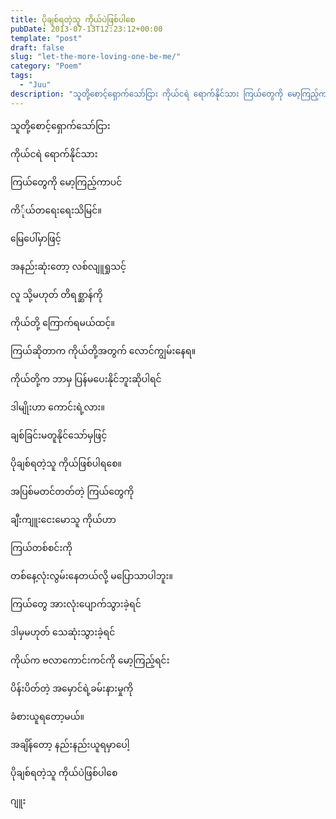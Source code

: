 ```yaml
---
title: ပိုချစ်ရတဲ့သူ ကိုယ်ပဲဖြစ်ပါစေ
pubDate: 2013-07-13T12:23:12+00:00
template: "post"
draft: false
slug: "let-the-more-loving-one-be-me/"
category: "Poem"
tags:
  - "Juu"
description: "သူတို့စောင့်ရှောက်သော်ငြား ကိုယ်ငရဲ ရောက်နိုင်သား ကြယ်တွေကို မော့ကြည့်ကာပင် ကိ်ုယ်တရေးရေးသိမြင်။"
---
```


သူတို့စောင့်ရှောက်သော်ငြား

ကိုယ်ငရဲ ရောက်နိုင်သား

ကြယ်တွေကို မော့ကြည့်ကာပင်

ကိ်ုယ်တရေးရေးသိမြင်။

မြေပေါ်မှာဖြင့်

အနည်းဆုံးတော့ လစ်လျူရှုသင့်

လူ သို့မဟုတ် တိရစ္ဆာန်ကို

ကိုယ်တို့ ကြောက်ရမယ်ထင့်။

ကြယ်ဆိုတာက ကိုယ်တို့အတွက် လောင်ကျွမ်းနေရ။

ကိုယ်တို့က ဘာမှ ပြန်မပေးနိုင်ဘူးဆိုပါရင်

ဒါမျိုးဟာ ကောင်းရဲ့လား။

ချစ်ခြင်းမတူနိုင်သော်မှဖြင့်

ပိုချစ်ရတဲ့သူ ကိုယ်ဖြစ်ပါရစေ။

အပြစ်မတင်တတ်တဲ့ ကြယ်တွေကို

ချီးကျူးငေးမောသူ ကိုယ်ဟာ

ကြယ်တစ်စင်းကို

တစ်နေ့လုံးလွမ်းနေတယ်လို့ မပြောသာပါဘူး။

ကြယ်တွေ အားလုံးပျောက်သွားခဲ့ရင်

ဒါမှမဟုတ် သေဆုံးသွားခဲ့ရင်

ကိုယ်က ဗလာကောင်းကင်ကို မော့ကြည့်ရင်း

ပိန်းပိတ်တဲ့ အမှောင်ရဲ့ခမ်းနားမှုကို

ခံစားယူရတော့မယ်။

အချိန်တော့ နည်းနည်းယူရမှာပေါ့

ပိုချစ်ရတဲ့သူ ကိုယ်ပဲဖြစ်ပါစေ

ဂျူး
